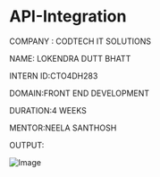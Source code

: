 # API-Integration

COMPANY : CODTECH IT SOLUTIONS

NAME: LOKENDRA DUTT BHATT

INTERN ID:CTO4DH283

DOMAIN:FRONT END DEVELOPMENT

DURATION:4 WEEKS

MENTOR:NEELA SANTHOSH


OUTPUT:

![Image](https://github.com/user-attachments/assets/436a8e65-f466-400e-8ef1-66e308f3f1c2)
